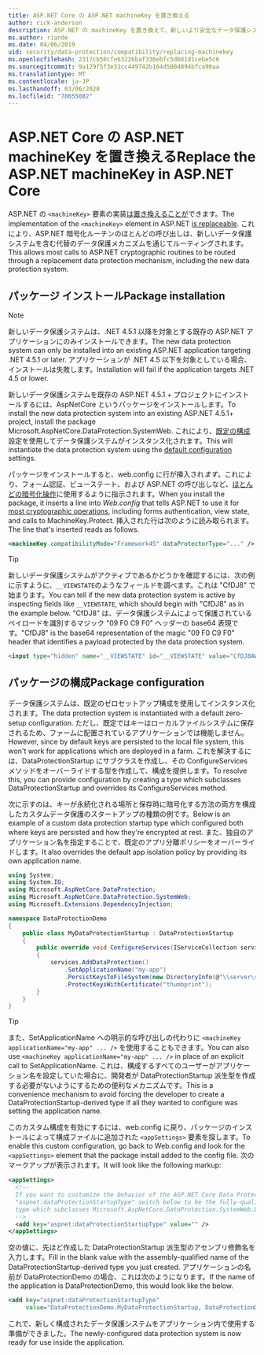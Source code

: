 ```yaml
---
title: ASP.NET Core の ASP.NET machineKey を置き換える
author: rick-anderson
description: ASP.NET の machineKey を置き換えて、新しいより安全なデータ保護システムを使用できるようにする方法について説明します。
ms.author: riande
ms.date: 04/06/2019
uid: security/data-protection/compatibility/replacing-machinekey
ms.openlocfilehash: 2317cb50cfe63226baf336ebfc5d681d1cebe5c6
ms.sourcegitcommit: 9a129f5f3e31cc449742b164d5004894bfca90aa
ms.translationtype: MT
ms.contentlocale: ja-JP
ms.lasthandoff: 03/06/2020
ms.locfileid: "78655082"
---
```

# <a name="replace-the-aspnet-machinekey-in-aspnet-core"></a><span data-ttu-id="617f6-103">ASP.NET Core の ASP.NET machineKey を置き換える</span><span class="sxs-lookup"><span data-stu-id="617f6-103">Replace the ASP.NET machineKey in ASP.NET Core</span></span>

<a name="compatibility-replacing-machinekey"></a>

<span data-ttu-id="617f6-104">ASP.NET の `<machineKey>` 要素の実装[は置き換えることが](https://blogs.msdn.microsoft.com/webdev/2012/10/23/cryptographic-improvements-in-asp-net-4-5-pt-2/)できます。</span><span class="sxs-lookup"><span data-stu-id="617f6-104">The implementation of the `<machineKey>` element in ASP.NET [is replaceable](https://blogs.msdn.microsoft.com/webdev/2012/10/23/cryptographic-improvements-in-asp-net-4-5-pt-2/).</span></span> <span data-ttu-id="617f6-105">これにより、ASP.NET 暗号化ルーチンのほとんどの呼び出しは、新しいデータ保護システムを含む代替のデータ保護メカニズムを通じてルーティングされます。</span><span class="sxs-lookup"><span data-stu-id="617f6-105">This allows most calls to ASP.NET cryptographic routines to be routed through a replacement data protection mechanism, including the new data protection system.</span></span>

## <a name="package-installation"></a><span data-ttu-id="617f6-106">パッケージ インストール</span><span class="sxs-lookup"><span data-stu-id="617f6-106">Package installation</span></span>

> [!NOTE]
> <span data-ttu-id="617f6-107">新しいデータ保護システムは、.NET 4.5.1 以降を対象とする既存の ASP.NET アプリケーションにのみインストールできます。</span><span class="sxs-lookup"><span data-stu-id="617f6-107">The new data protection system can only be installed into an existing ASP.NET application targeting .NET 4.5.1 or later.</span></span> <span data-ttu-id="617f6-108">アプリケーションが .NET 4.5 以下を対象としている場合、インストールは失敗します。</span><span class="sxs-lookup"><span data-stu-id="617f6-108">Installation will fail if the application targets .NET 4.5 or lower.</span></span>

<span data-ttu-id="617f6-109">新しいデータ保護システムを既存の ASP.NET 4.5.1 + プロジェクトにインストールするには、AspNetCore というパッケージをインストールします。</span><span class="sxs-lookup"><span data-stu-id="617f6-109">To install the new data protection system into an existing ASP.NET 4.5.1+ project, install the package Microsoft.AspNetCore.DataProtection.SystemWeb.</span></span> <span data-ttu-id="617f6-110">これにより、[既定の構成](xref:security/data-protection/configuration/default-settings)設定を使用してデータ保護システムがインスタンス化されます。</span><span class="sxs-lookup"><span data-stu-id="617f6-110">This will instantiate the data protection system using the [default configuration](xref:security/data-protection/configuration/default-settings) settings.</span></span>

<span data-ttu-id="617f6-111">パッケージをインストールすると、web.config に行が挿入され*ます*。これにより、フォーム認証、ビューステート、および ASP.NET の呼び出しなど、[ほとんどの暗号化操作](https://blogs.msdn.microsoft.com/webdev/2012/10/23/cryptographic-improvements-in-asp-net-4-5-pt-2/)に使用するように指示されます。</span><span class="sxs-lookup"><span data-stu-id="617f6-111">When you install the package, it inserts a line into *Web.config* that tells ASP.NET to use it for [most cryptographic operations](https://blogs.msdn.microsoft.com/webdev/2012/10/23/cryptographic-improvements-in-asp-net-4-5-pt-2/), including forms authentication, view state, and calls to MachineKey.Protect.</span></span> <span data-ttu-id="617f6-112">挿入された行は次のように読み取られます。</span><span class="sxs-lookup"><span data-stu-id="617f6-112">The line that's inserted reads as follows.</span></span>

```xml
<machineKey compatibilityMode="Framework45" dataProtectorType="..." />
```

>[!TIP]
> <span data-ttu-id="617f6-113">新しいデータ保護システムがアクティブであるかどうかを確認するには、次の例に示すように、`__VIEWSTATE`のようなフィールドを調べます。これは "CfDJ8" で始まります。</span><span class="sxs-lookup"><span data-stu-id="617f6-113">You can tell if the new data protection system is active by inspecting fields like `__VIEWSTATE`, which should begin with "CfDJ8" as in the example below.</span></span> <span data-ttu-id="617f6-114">"CfDJ8" は、データ保護システムによって保護されているペイロードを識別するマジック "09 F0 C9 F0" ヘッダーの base64 表現です。</span><span class="sxs-lookup"><span data-stu-id="617f6-114">"CfDJ8" is the base64 representation of the magic "09 F0 C9 F0" header that identifies a payload protected by the data protection system.</span></span>

```html
<input type="hidden" name="__VIEWSTATE" id="__VIEWSTATE" value="CfDJ8AWPr2EQPTBGs3L2GCZOpk...">
```

## <a name="package-configuration"></a><span data-ttu-id="617f6-115">パッケージの構成</span><span class="sxs-lookup"><span data-stu-id="617f6-115">Package configuration</span></span>

<span data-ttu-id="617f6-116">データ保護システムは、既定のゼロセットアップ構成を使用してインスタンス化されます。</span><span class="sxs-lookup"><span data-stu-id="617f6-116">The data protection system is instantiated with a default zero-setup configuration.</span></span> <span data-ttu-id="617f6-117">ただし、既定ではキーはローカルファイルシステムに保存されるため、ファームに配置されているアプリケーションでは機能しません。</span><span class="sxs-lookup"><span data-stu-id="617f6-117">However, since by default keys are persisted to the local file system, this won't work for applications which are deployed in a farm.</span></span> <span data-ttu-id="617f6-118">これを解決するには、DataProtectionStartup にサブクラスを作成し、その ConfigureServices メソッドをオーバーライドする型を作成して、構成を提供します。</span><span class="sxs-lookup"><span data-stu-id="617f6-118">To resolve this, you can provide configuration by creating a type which subclasses DataProtectionStartup and overrides its ConfigureServices method.</span></span>

<span data-ttu-id="617f6-119">次に示すのは、キーが永続化される場所と保存時に暗号化する方法の両方を構成したカスタムデータ保護のスタートアップの種類の例です。</span><span class="sxs-lookup"><span data-stu-id="617f6-119">Below is an example of a custom data protection startup type which configured both where keys are persisted and how they're encrypted at rest.</span></span> <span data-ttu-id="617f6-120">また、独自のアプリケーション名を指定することで、既定のアプリ分離ポリシーをオーバーライドします。</span><span class="sxs-lookup"><span data-stu-id="617f6-120">It also overrides the default app isolation policy by providing its own application name.</span></span>

```csharp
using System;
using System.IO;
using Microsoft.AspNetCore.DataProtection;
using Microsoft.AspNetCore.DataProtection.SystemWeb;
using Microsoft.Extensions.DependencyInjection;

namespace DataProtectionDemo
{
    public class MyDataProtectionStartup : DataProtectionStartup
    {
        public override void ConfigureServices(IServiceCollection services)
        {
            services.AddDataProtection()
                .SetApplicationName("my-app")
                .PersistKeysToFileSystem(new DirectoryInfo(@"\\server\share\myapp-keys\"))
                .ProtectKeysWithCertificate("thumbprint");
        }
    }
}
```

>[!TIP]
> <span data-ttu-id="617f6-121">また、SetApplicationName への明示的な呼び出しの代わりに `<machineKey applicationName="my-app" ... />` を使用することもできます。</span><span class="sxs-lookup"><span data-stu-id="617f6-121">You can also use `<machineKey applicationName="my-app" ... />` in place of an explicit call to SetApplicationName.</span></span> <span data-ttu-id="617f6-122">これは、構成するすべてのユーザーがアプリケーション名を設定していた場合に、開発者が DataProtectionStartup 派生型を作成する必要がないようにするための便利なメカニズムです。</span><span class="sxs-lookup"><span data-stu-id="617f6-122">This is a convenience mechanism to avoid forcing the developer to create a DataProtectionStartup-derived type if all they wanted to configure was setting the application name.</span></span>

<span data-ttu-id="617f6-123">このカスタム構成を有効にするには、web.config に戻り、パッケージのインストールによって構成ファイルに追加された `<appSettings>` 要素を探します。</span><span class="sxs-lookup"><span data-stu-id="617f6-123">To enable this custom configuration, go back to Web.config and look for the `<appSettings>` element that the package install added to the config file.</span></span> <span data-ttu-id="617f6-124">次のマークアップが表示されます。</span><span class="sxs-lookup"><span data-stu-id="617f6-124">It will look like the following markup:</span></span>

```xml
<appSettings>
  <!--
  If you want to customize the behavior of the ASP.NET Core Data Protection stack, set the
  "aspnet:dataProtectionStartupType" switch below to be the fully-qualified name of a
  type which subclasses Microsoft.AspNetCore.DataProtection.SystemWeb.DataProtectionStartup.
  -->
  <add key="aspnet:dataProtectionStartupType" value="" />
</appSettings>
```

<span data-ttu-id="617f6-125">空の値に、先ほど作成した DataProtectionStartup 派生型のアセンブリ修飾名を入力します。</span><span class="sxs-lookup"><span data-stu-id="617f6-125">Fill in the blank value with the assembly-qualified name of the DataProtectionStartup-derived type you just created.</span></span> <span data-ttu-id="617f6-126">アプリケーションの名前が DataProtectionDemo の場合、これは次のようになります。</span><span class="sxs-lookup"><span data-stu-id="617f6-126">If the name of the application is DataProtectionDemo, this would look like the below.</span></span>

```xml
<add key="aspnet:dataProtectionStartupType"
     value="DataProtectionDemo.MyDataProtectionStartup, DataProtectionDemo" />
```

<span data-ttu-id="617f6-127">これで、新しく構成されたデータ保護システムをアプリケーション内で使用する準備ができました。</span><span class="sxs-lookup"><span data-stu-id="617f6-127">The newly-configured data protection system is now ready for use inside the application.</span></span>
